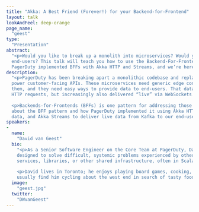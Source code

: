 ```yaml
---
title: "Akka: A Best Friend (Forever!) for your Backend-for-Frontend"
layout: talk
lookAndFeel: deep-orange
page_name:
  "geest"
type:
  "Presentation"
abstract:
  "<p>Would you like to break up a monolith into microservices? Would you like to push live data to your 
  end-users? This talk will teach you how to use the Backend-For-Frontend pattern to answer these questions. 
  PagerDuty implemented BFFs with Akka HTTP and Streams, and we’re here to share our learnings!</p>"
description:
  "<p>PagerDuty has been breaking apart a monolithic codebase and replacing it with microservices which directly 
  power customer-facing APIs. These microservices need generic edge concerns (like authentication) handled for 
  them, and they need easy ways to provide data to end-users. That data is usually delivered in response to 
  HTTP requests, but increasingly also delivered “live” via WebSockets.</p>
  
  <p>Backends-for-Frontends (BFFs) is one pattern for addressing those needs. Attendees can expect to learn 
  about the BFF pattern and how PagerDuty implemented it using Akka HTTP to proxy API requests and aggregate 
  data, and Akka Streams to deliver live data from Kafka to our end-users.</p>"
speakers:
-
  name:
    "David van Geest"
  bio:
    "<p>As a Senior Software Engineer on the Core Team at PagerDuty, David works on mad-scientist projects 
    designed to solve difficult, systemic problems experienced by other engineering teams. This means building 
    services, libraries, or other shared infrastructure, often in Scala.</p>
    
    <p>David lives in Toronto; he enjoys playing board games, cooking, and installing Linux on everything. You can 
    usually find him cycling about the west end in search of tasty food and beverages.</p>"
  image:
    "geest.jpg"
  twitter:
    "DWvanGeest"
---
```

